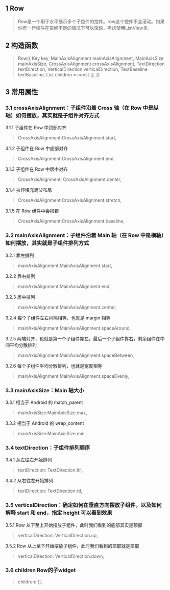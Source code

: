 ## **1 Row**
> Row是一个用于水平展示多个子控件的控件。row这个控件不会滚动。如果你有一行控件在空间不足的情况下可以滚动，考虑使用ListView类。 

## **2 构造函数** 
> Row({
>     Key key,
>     MainAxisAlignment mainAxisAlignment,
>     MainAxisSize mainAxisSize,
>     CrossAxisAlignment crossAxisAlignment,
>     TextDirection textDirection,
>     VerticalDirection verticalDirection,
>     TextBaseline textBaseline,
>     List<Widget> children = const <Widget>[],
>   })

## **3 常用属性** 
### **3.1 crossAxisAlignment：子组件沿着 Cross 轴（在 Row 中是纵轴）如何摆放，其实就是子组件对齐方式**

3.1.1 子组件在 Row 中顶部对齐
> CrossAxisAlignment:CrossAxisAlignment.start,

3.1.2 子组件在 Row 中底部对齐
> CrossAxisAlignment:CrossAxisAlignment.end,

3.1.3 子组件在 Row 中居中对齐
> CrossAxisAlignment: CrossAxisAlignment.center,

3.1.4 拉伸填充满父布局
> CrossAxisAlignment:CrossAxisAlignment.stretch,

3.1.5 在 Row 组件中会报错
> CrossAxisAlignment:CrossAxisAlignment.baseline,

### **3.2 mainAxisAlignment：子组件沿着 Main 轴（在 Row 中是横轴）如何摆放，其实就是子组件排列方式**

3.2.1 靠左排列
> mainAxisAlignment:MainAxisAlignment.start,

3.2.2 靠右排列
> mainAxisAlignment:MainAxisAlignment.end,

3.2.3 居中排列
> mainAxisAlignment:MainAxisAlignment.center,

3.2.4 每个子组件左右间隔相等，也就是 margin 相等
> mainAxisAlignment:MainAxisAlignment.spaceAround,

3.2.5 两端对齐，也就是第一个子组件靠左，最后一个子组件靠右，剩余组件在中间平均分散排列
> mainAxisAlignment:MainAxisAlignment.spaceBetween,

3.2.6 每个子组件平均分散排列，也就是宽度相等
> mainAxisAlignment:MainAxisAlignment.spaceEvenly,

### **3.3 mainAxisSize：Main 轴大小**

3.3.1 相当于 Android 的 match_parent
> mainAxisSize:MainAxisSize.max,

3.3.2 相当于 Android 的 wrap_content
> mainAxisSize:MainAxisSize.min,

### **3.4 textDirection：子组件排列顺序**

3.4.1 从左往右开始排列
> textDirection: TextDirection.ltr,

3.4.2 从右往左开始排列
> textDirection: TextDirection.rtl,

### **3.5 verticalDirection：确定如何在垂直方向摆放子组件，以及如何解释 start 和 end，指定 height 可以看到效果**

3.5.1 Row 从下至上开始摆放子组件，此时我们看到的底部其实是顶部
> verticalDirection: VerticalDirection.up,

3.5.2 Row 从上至下开始摆放子组件，此时我们看到的顶部就是顶部
> verticalDirection: VerticalDirection.down,

### **3.6 children Row的子widget**
> children: <Widget>[],